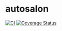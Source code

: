 # autosalon

[![CI](https://github.com/MorozNikita21/autosalon/actions/workflows/build-and-test.yml/badge.svg)](https://github.com/MorozNikita21/autosalon/actions/workflows/build-and-test.yml)
[![Coverage Status](https://coveralls.io/repos/github/MorozNikita21/autosalon/badge.svg?branch=main)](https://coveralls.io/github/MorozNikita21/autosalon?branch=main)
